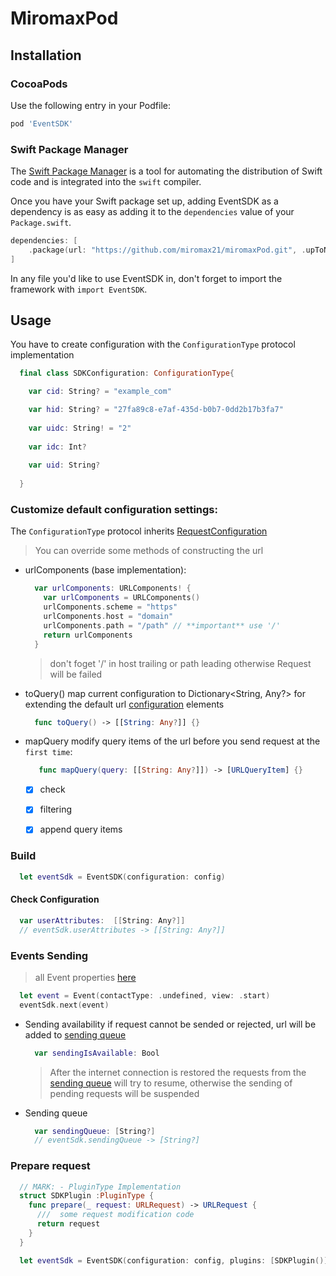 
# MiromaxPod

## Installation

### CocoaPods

Use the following entry in your Podfile:

```rb
pod 'EventSDK'
```

### Swift Package Manager

The [Swift Package Manager](https://swift.org/package-manager/) is a tool for automating the distribution of Swift code and is integrated into the `swift` compiler. 

Once you have your Swift package set up, adding EventSDK as a dependency is as easy as adding it to the `dependencies` value of your `Package.swift`.

```swift
dependencies: [
    .package(url: "https://github.com/miromax21/miromaxPod.git", .upToNextMajor(from: "0.1.1"))
]
```

In any file you'd like to use EventSDK in, don't forget to
import the framework with `import EventSDK`.

## Usage

You have to create configuration with the `ConfigurationType` protocol implementation

  ```swift
    final class SDKConfiguration: ConfigurationType{

      var cid: String? = "example_com"

      var hid: String? = "27fa89c8-e7af-435d-b0b7-0dd2b17b3fa7"
      
      var uidc: String! = "2"
      
      var idc: Int?
      
      var uid: String?
      
    }
  ```
### Customize default configuration settings:
The `ConfigurationType` protocol inherits [RequestConfiguration](https://github.com/miromax21/miromaxPod/blob/master/Sources/models/Configuration.swift)
> You can override some methods of constructing the url
- urlComponents (base implementation):
  ```swift
    var urlComponents: URLComponents! {
      var urlComponents = URLComponents()
      urlComponents.scheme = "https"
      urlComponents.host = "domain" 
      urlComponents.path = "/path" // **important** use '/'
      return urlComponents
    }
  ```
  > don't foget '/' in host trailing or path leading otherwise Request will be failed

- toQuery()
  map current configuration to Dictionary<String, Any?>
  for extending the default url [configuration](https://github.com/miromax21/miromaxPod#check-configuration)  elements
  ```swift
    func toQuery() -> [[String: Any?]] {}
  ```

- mapQuery
  modify query items of the url before you send request at the `first time`:
  ```swift
     func mapQuery(query: [[String: Any?]]) -> [URLQueryItem] {}
  ```

   - [x] check
   - [x] filtering
   - [x] append query items


### Build
```swift
  let eventSdk = EventSDK(configuration: config)
```
#### Check Configuration
  ```swift
    var userAttributes:  [[String: Any?]]
    // eventSdk.userAttributes -> [[String: Any?]] 
  ```

### Events Sending
> all Event properties [here](https://github.com/miromax21/miromaxPod/blob/master/Sources/models/Event.swift)
```swift
  let event = Event(contactType: .undefined, view: .start)
  eventSdk.next(event)
```

- Sending availability
  if request cannot be sended or rejected, url will be added to [sending queue](https://github.com/miromax21/miromaxPod#sending-queue) 
  ```swift 
    var sendingIsAvailable: Bool
  ```

  > After the internet connection is restored  the requests from the [sending queue](https://github.com/miromax21/miromaxPod#sending-queue) will try to resume, otherwise the sending of pending requests will be suspended
  
- Sending queue
  ```swift
    var sendingQueue: [String?]
    // eventSdk.sendingQueue -> [String?]
  ```
  
### Prepare request
```swift
  // MARK: - PluginType Implementation
  struct SDKPlugin :PluginType {
    func prepare(_ request: URLRequest) -> URLRequest {
      ///  some request modification code
      return request
    }
  }

  let eventSdk = EventSDK(configuration: config, plugins: [SDKPlugin()])
  
```

